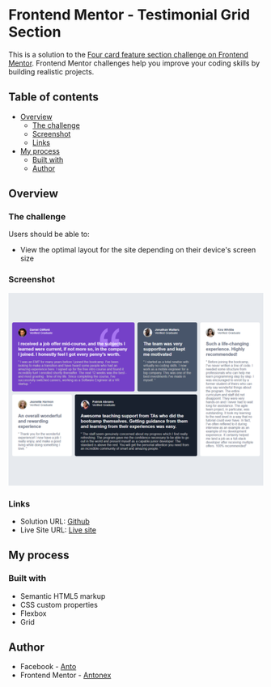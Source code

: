 # Frontend Mentor - Testimonial Grid Section

This is a solution to the [Four card feature section challenge on Frontend Mentor](https://www.frontendmentor.io/challenges/testimonials-grid-section-Nnw6J7Un7). Frontend Mentor challenges help you improve your coding skills by building realistic projects. 

## Table of contents

- [Overview](#overview)
  - [The challenge](#the-challenge)
  - [Screenshot](#screenshot)
  - [Links](#links)
- [My process](#my-process)
  - [Built with](#built-with)
  - [Author](#author)


## Overview

### The challenge

Users should be able to:

- View the optimal layout for the site depending on their device's screen size

### Screenshot

![](./src/screenshot/Screenshot%202025-05-06%20235330.png)


### Links

- Solution URL: [Github](https://github.com/Antonex/Testimonial-Grid-Section/)
- Live Site URL: [Live site]()

## My process

### Built with

- Semantic HTML5 markup
- CSS custom properties
- Flexbox
- Grid

## Author

- Facebook - [Anto](https://www.facebook.com/profile.php?id=100080671484819)
- Frontend Mentor - [Antonex](https://www.frontendmentor.io/profile/Antonex)
